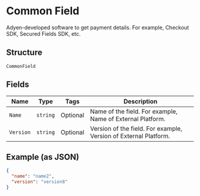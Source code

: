
# Common Field

Adyen-developed software to get payment details. For example, Checkout SDK, Secured Fields SDK, etc.

## Structure

`CommonField`

## Fields

| Name | Type | Tags | Description |
|  --- | --- | --- | --- |
| `Name` | `string` | Optional | Name of the field. For example, Name of External Platform. |
| `Version` | `string` | Optional | Version of the field. For example, Version of External Platform. |

## Example (as JSON)

```json
{
  "name": "name2",
  "version": "version8"
}
```

